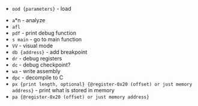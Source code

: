 * `ood {parameters}` - load
- `a`*n - analyze
- `afl`
- `pdf` - print debug function
- `s main` - go to main function
- `VV` - visual mode
- `db {address}`  - add breakpoint
- `dr` - debug registers
- `dc` - debug checkpoint?
- `wa` - write assembly
- `dpc` - decompile to C
- `px {print length, optional} {@register-0x20 (offset) or just memory address}` - print what is stored in memory
- `pa {@register-0x20 (offset) or just memory address}`
